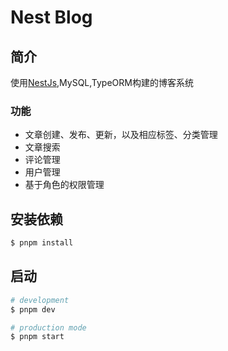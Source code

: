 # Nest Blog

## 简介
使用[NestJs](https://nestjs.com),MySQL,TypeORM构建的博客系统

### 功能
- 文章创建、发布、更新，以及相应标签、分类管理
- 文章搜索
- 评论管理
- 用户管理
- 基于角色的权限管理

## 安装依赖

```bash
$ pnpm install
```

## 启动

```bash
# development
$ pnpm dev

# production mode
$ pnpm start
```